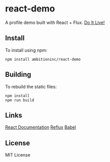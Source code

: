 # react-demo

A profile demo built with React + Flux. [Do It Live!](https://ambitioninc.github.com/react-demo)

## Install

To install using npm:
```shell
npm install ambitioninc/react-demo
```

## Building

To rebuild the static files:
```shell
npm install
npm run build
```

## Links

[React Documentation](http://facebook.github.io/react/docs/getting-started.html)
[Reflux](https://github.com/spoike/refluxjs)
[Babel](https://babeljs.io/)


## License

MIT License
